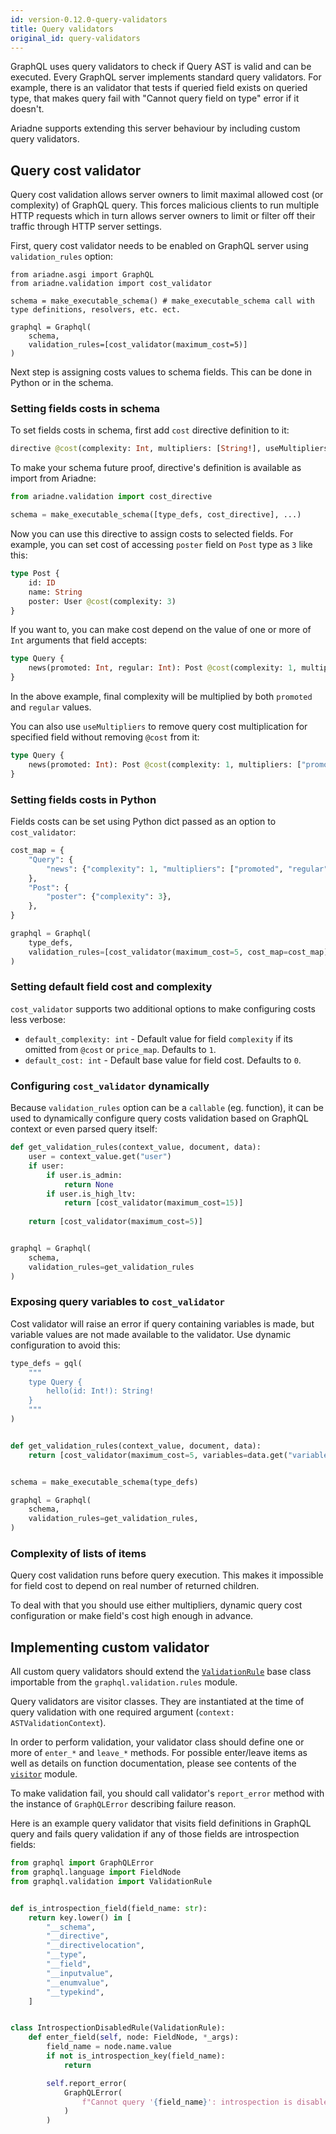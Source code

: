 ```yaml
---
id: version-0.12.0-query-validators
title: Query validators
original_id: query-validators
---
```


GraphQL uses query validators to check if Query AST is valid and can be executed. Every GraphQL server implements standard query validators. For example, there is an validator that tests if queried field exists on queried type, that makes query fail with "Cannot query field on type" error if it doesn't.

Ariadne supports extending this server behaviour by including custom query validators.


## Query cost validator

Query cost validation allows server owners to limit maximal allowed cost (or complexity) of GraphQL query. This forces malicious clients to run multiple HTTP requests which in turn allows server owners to limit or filter off their traffic through HTTP server settings.

First, query cost validator needs to be enabled on GraphQL server using `validation_rules` option:

```
from ariadne.asgi import GraphQL
from ariadne.validation import cost_validator

schema = make_executable_schema() # make_executable_schema call with type definitions, resolvers, etc. ect.

graphql = Graphql(
    schema,
    validation_rules=[cost_validator(maximum_cost=5)]
)
```

Next step is assigning costs values to schema fields. This can be done in Python or in the schema.


### Setting fields costs in schema

To set fields costs in schema, first add `cost` directive definition to it:

```graphql
directive @cost(complexity: Int, multipliers: [String!], useMultipliers: Boolean) on FIELD | FIELD_DEFINITION
```

To make your schema future proof, directive's definition is available as import from Ariadne:

```python
from ariadne.validation import cost_directive

schema = make_executable_schema([type_defs, cost_directive], ...)
```

Now you can use this directive to assign costs to selected fields. For example, you can set cost of accessing `poster` field on `Post` type as `3` like this:

```graphql
type Post {
    id: ID
    name: String
    poster: User @cost(complexity: 3)
}
```

If you want to, you can make cost depend on the value of one or more of `Int` arguments that field accepts:

```graphql
type Query {
    news(promoted: Int, regular: Int): Post @cost(complexity: 1, multipliers: ["promoted", "regular"])
}
```

In the above example, final complexity will be multiplied by both `promoted` and `regular` values.

You can also use `useMultipliers` to remove query cost multiplication for specified field without removing `@cost` from it:

```graphql
type Query {
    news(promoted: Int): Post @cost(complexity: 1, multipliers: ["promoted"], useMultipliers: false)
}
```


### Setting fields costs in Python

Fields costs can be set using Python dict passed as an option to `cost_validator`:

```python
cost_map = {
    "Query": {
        "news": {"complexity": 1, "multipliers": ["promoted", "regular"]},
    },
    "Post": {
        "poster": {"complexity": 3},
    },
}

graphql = Graphql(
    type_defs,
    validation_rules=[cost_validator(maximum_cost=5, cost_map=cost_map)]
)
```


### Setting default field cost and complexity

`cost_validator` supports two additional options to make configuring costs less verbose:

- `default_complexity: int` - Default value for field `complexity` if its omitted from `@cost` or `price_map`. Defaults to `1`.
- `default_cost: int` - Default base value for field cost. Defaults to `0`.


### Configuring `cost_validator` dynamically

Because `validation_rules` option can be a `callable` (eg. function), it can be used to dynamically configure query costs validation based on GraphQL context or even parsed query itself:

```python
def get_validation_rules(context_value, document, data):
    user = context_value.get("user")
    if user:
        if user.is_admin:
            return None
        if user.is_high_ltv:
            return [cost_validator(maximum_cost=15)]
    
    return [cost_validator(maximum_cost=5)]


graphql = Graphql(
    schema,
    validation_rules=get_validation_rules
)
```


### Exposing query variables to `cost_validator`

Cost validator will raise an error if query containing variables is made, but variable values are not made available to the validator. Use dynamic configuration to avoid this:

```python
type_defs = gql(
    """
    type Query {
        hello(id: Int!): String!
    }
    """
)


def get_validation_rules(context_value, document, data):
    return [cost_validator(maximum_cost=5, variables=data.get("variables"))]


schema = make_executable_schema(type_defs)

graphql = Graphql(
    schema,
    validation_rules=get_validation_rules,
)
```


### Complexity of lists of items

Query cost validation runs before query execution. This makes it impossible for field cost to depend on real number of returned children.

To deal with that you should use either multipliers, dynamic query cost configuration or make field's cost high enough in advance.


## Implementing custom validator

All custom query validators should extend the [`ValidationRule`](https://github.com/graphql-python/graphql-core/blob/v3.0.5/src/graphql/validation/rules/__init__.py#L37) base class importable from the `graphql.validation.rules` module.

Query validators are visitor classes. They are instantiated at the time of query validation with one required argument (`context: ASTValidationContext`).

In order to perform validation, your validator class should define one or more of `enter_*` and `leave_*` methods. For possible enter/leave items as well as details on function documentation, please see contents of the [`visitor`](https://github.com/graphql-python/graphql-core/blob/v3.0.5/src/graphql/language/visitor.py) module.

To make validation fail, you should call validator's `report_error` method with the instance of `GraphQLError` describing failure reason.

Here is an example query validator that visits field definitions in GraphQL query and fails query validation if any of those fields are introspection fields:

```python
from graphql import GraphQLError
from graphql.language import FieldNode
from graphql.validation import ValidationRule


def is_introspection_field(field_name: str):
    return key.lower() in [
        "__schema",
        "__directive",
        "__directivelocation",
        "__type",
        "__field",
        "__inputvalue",
        "__enumvalue",
        "__typekind",
    ]


class IntrospectionDisabledRule(ValidationRule):
    def enter_field(self, node: FieldNode, *_args):
        field_name = node.name.value
        if not is_introspection_key(field_name):
            return

        self.report_error(
            GraphQLError(
                f"Cannot query '{field_name}': introspection is disabled.", node,
            )
        )

```
